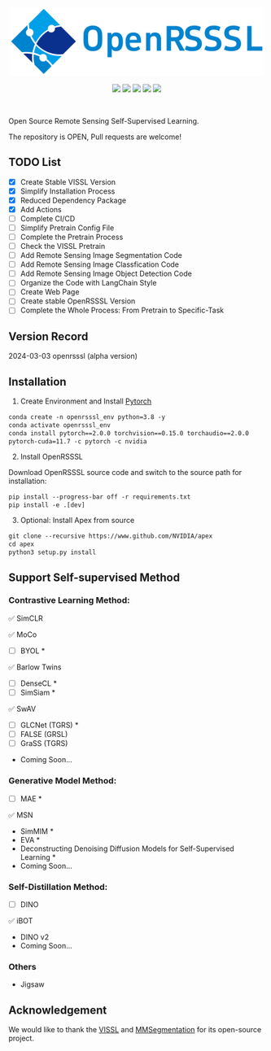 <p align="center">
    <img src="docs/OpenRSSSL.png" width="500" />
</p>

<p align="center">
    <a href="https://pytorch.org/get-started/previous-versions/"><img src="https://img.shields.io/badge/pytorch-2.0-blue"></a>
    <a href="https://developer.nvidia.com/cuda-downloads"><img src="https://img.shields.io/badge/cuda-11.7~11.8-orange"></a>
    <a href="https://github.com/facebookresearch/vissl"><img src="https://img.shields.io/badge/vissl-0.1.5-yellow"></a>
    <a href="https://github.com/open-mmlab/mmsegmentation"><img src="https://img.shields.io/badge/mmseg-red"></a>
    <a href="https://img.shields.io/github/license/Vaczzy/OpenRSSSL"><img src="https://img.shields.io/badge/License-MIT-green.svg"></a>
</p>
<br>

Open Source Remote Sensing Self-Supervised Learning.

The repository is OPEN, Pull requests are welcome!

## TODO List

- [x] Create Stable VISSL Version
- [x] Simplify Installation Process
- [x] Reduced Dependency Package
- [x] Add Actions
- [ ] Complete CI/CD
- [ ] Simplify Pretrain Config File
- [ ] Complete the Pretrain Process
- [ ] Check the VISSL Pretrain
- [ ] Add Remote Sensing Image Segmentation Code
- [ ] Add Remote Sensing Image Classfication Code
- [ ] Add Remote Sensing Image Object Detection Code
- [ ] Organize the Code with LangChain Style
- [ ] Create Web Page
- [ ] Create stable OpenRSSSL Version
- [ ] Complete the Whole Process: From Pretrain to Specific-Task

## Version Record
2024-03-03 openrsssl (alpha version)

## Installation

1. Create Environment and Install [Pytorch](https://pytorch.org/)
```
conda create -n openrsssl_env python=3.8 -y
conda activate openrsssl_env
conda install pytorch==2.0.0 torchvision==0.15.0 torchaudio==2.0.0 pytorch-cuda=11.7 -c pytorch -c nvidia
```
2. Install OpenRSSSL

Download OpenRSSSL source code and switch to the source path for installation:
```
pip install --progress-bar off -r requirements.txt
pip install -e .[dev]
```
3. Optional: Install Apex from source
```
git clone --recursive https://www.github.com/NVIDIA/apex
cd apex
python3 setup.py install
```

## Support Self-supervised Method
### Contrastive Learning Method:

:white_check_mark: SimCLR

:white_check_mark: MoCo
- [ ] BYOL *

:white_check_mark: Barlow Twins
- [ ] DenseCL *
- [ ] SimSiam *

:white_check_mark: SwAV
- [ ] GLCNet (TGRS) *
- [ ] FALSE (GRSL)
- [ ] GraSS (TGRS)
* Coming Soon...
### Generative Model Method:
- [ ] MAE *

:white_check_mark: MSN
* SimMIM *
* EVA *
* Deconstructing Denoising Diffusion Models for Self-Supervised Learning *
* Coming Soon...
### Self-Distillation Method:
- [ ] DINO

:white_check_mark: iBOT
* DINO v2
* Coming Soon...
### Others
* Jigsaw

## Acknowledgement
We would like to thank the [VISSL](https://github.com/facebookresearch/vissl) and [MMSegmentation](https://github.com/open-mmlab/mmsegmentation) for its open-source project.